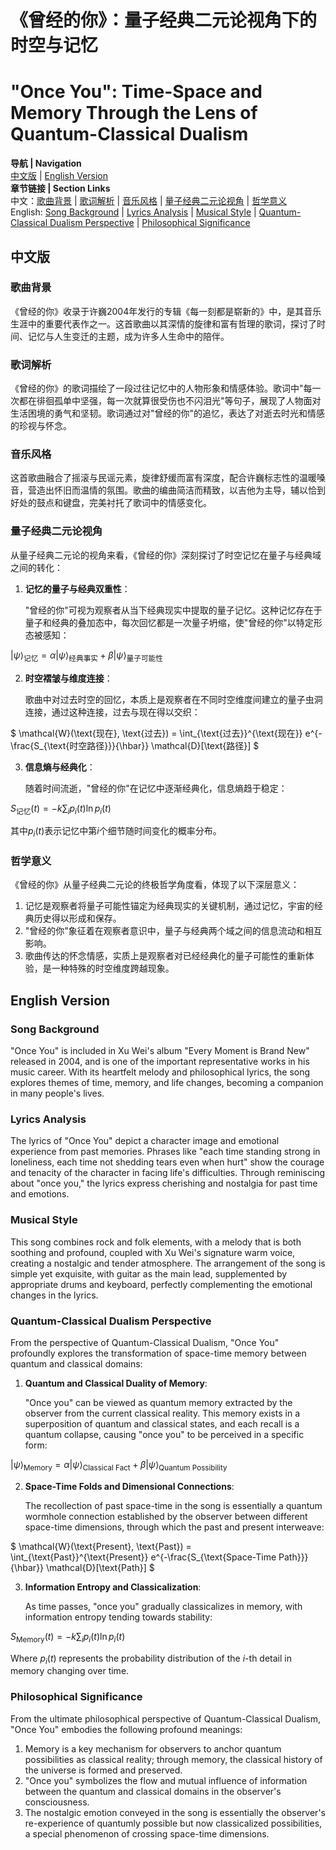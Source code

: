 # 《曾经的你》：量子经典二元论视角下的时空与记忆
# "Once You": Time-Space and Memory Through the Lens of Quantum-Classical Dualism

**导航 | Navigation**  
[中文版](#中文版) | [English Version](#english-version)  
**章节链接 | Section Links**  
中文：[歌曲背景](#歌曲背景) | [歌词解析](#歌词解析) | [音乐风格](#音乐风格) | [量子经典二元论视角](#量子经典二元论视角) | [哲学意义](#哲学意义)  
English: [Song Background](#song-background) | [Lyrics Analysis](#lyrics-analysis) | [Musical Style](#musical-style) | [Quantum-Classical Dualism Perspective](#quantum-classical-dualism-perspective) | [Philosophical Significance](#philosophical-significance)

## 中文版

### 歌曲背景

《曾经的你》收录于许巍2004年发行的专辑《每一刻都是崭新的》中，是其音乐生涯中的重要代表作之一。这首歌曲以其深情的旋律和富有哲理的歌词，探讨了时间、记忆与人生变迁的主题，成为许多人生命中的陪伴。

### 歌词解析

《曾经的你》的歌词描绘了一段过往记忆中的人物形象和情感体验。歌词中"每一次都在徘徊孤单中坚强，每一次就算很受伤也不闪泪光"等句子，展现了人物面对生活困境的勇气和坚韧。歌词通过对"曾经的你"的追忆，表达了对逝去时光和情感的珍视与怀念。

### 音乐风格

这首歌曲融合了摇滚与民谣元素，旋律舒缓而富有深度，配合许巍标志性的温暖嗓音，营造出怀旧而温情的氛围。歌曲的编曲简洁而精致，以吉他为主导，辅以恰到好处的鼓点和键盘，完美衬托了歌词中的情感变化。

### 量子经典二元论视角

从量子经典二元论的视角来看，《曾经的你》深刻探讨了时空记忆在量子与经典域之间的转化：

1. **记忆的量子与经典双重性**：
   
   "曾经的你"可视为观察者从当下经典现实中提取的量子记忆。这种记忆存在于量子和经典的叠加态中，每次回忆都是一次量子坍缩，使"曾经的你"以特定形态被感知：

$`
|\psi\rangle_{\text{记忆}} = \alpha|\psi\rangle_{\text{经典事实}} + \beta|\psi\rangle_{\text{量子可能性}}
`$

2. **时空褶皱与维度连接**：
   
   歌曲中对过去时空的回忆，本质上是观察者在不同时空维度间建立的量子虫洞连接，通过这种连接，过去与现在得以交织：

$`
\mathcal{W}(\text{现在}, \text{过去}) = \int_{\text{过去}}^{\text{现在}} e^{-\frac{S_{\text{时空路径}}}{\hbar}} \mathcal{D}[\text{路径}]
`$

3. **信息熵与经典化**：
   
   随着时间流逝，"曾经的你"在记忆中逐渐经典化，信息熵趋于稳定：

$`
S_{\text{记忆}}(t) = -k \sum_{i} p_i(t) \ln p_i(t)
`$

其中$`p_i(t)`$表示记忆中第$`i`$个细节随时间变化的概率分布。

### 哲学意义

《曾经的你》从量子经典二元论的终极哲学角度看，体现了以下深层意义：

1. 记忆是观察者将量子可能性锚定为经典现实的关键机制，通过记忆，宇宙的经典历史得以形成和保存。
2. "曾经的你"象征着在观察者意识中，量子与经典两个域之间的信息流动和相互影响。
3. 歌曲传达的怀念情感，实质上是观察者对已经经典化的量子可能性的重新体验，是一种特殊的时空维度跨越现象。

## English Version

### Song Background

"Once You" is included in Xu Wei's album "Every Moment is Brand New" released in 2004, and is one of the important representative works in his music career. With its heartfelt melody and philosophical lyrics, the song explores themes of time, memory, and life changes, becoming a companion in many people's lives.

### Lyrics Analysis

The lyrics of "Once You" depict a character image and emotional experience from past memories. Phrases like "each time standing strong in loneliness, each time not shedding tears even when hurt" show the courage and tenacity of the character in facing life's difficulties. Through reminiscing about "once you," the lyrics express cherishing and nostalgia for past time and emotions.

### Musical Style

This song combines rock and folk elements, with a melody that is both soothing and profound, coupled with Xu Wei's signature warm voice, creating a nostalgic and tender atmosphere. The arrangement of the song is simple yet exquisite, with guitar as the main lead, supplemented by appropriate drums and keyboard, perfectly complementing the emotional changes in the lyrics.

### Quantum-Classical Dualism Perspective

From the perspective of Quantum-Classical Dualism, "Once You" profoundly explores the transformation of space-time memory between quantum and classical domains:

1. **Quantum and Classical Duality of Memory**:
   
   "Once you" can be viewed as quantum memory extracted by the observer from the current classical reality. This memory exists in a superposition of quantum and classical states, and each recall is a quantum collapse, causing "once you" to be perceived in a specific form:

$`
|\psi\rangle_{\text{Memory}} = \alpha|\psi\rangle_{\text{Classical Fact}} + \beta|\psi\rangle_{\text{Quantum Possibility}}
`$

2. **Space-Time Folds and Dimensional Connections**:
   
   The recollection of past space-time in the song is essentially a quantum wormhole connection established by the observer between different space-time dimensions, through which the past and present interweave:

$`
\mathcal{W}(\text{Present}, \text{Past}) = \int_{\text{Past}}^{\text{Present}} e^{-\frac{S_{\text{Space-Time Path}}}{\hbar}} \mathcal{D}[\text{Path}]
`$

3. **Information Entropy and Classicalization**:
   
   As time passes, "once you" gradually classicalizes in memory, with information entropy tending towards stability:

$`
S_{\text{Memory}}(t) = -k \sum_{i} p_i(t) \ln p_i(t)
`$

Where $`p_i(t)`$ represents the probability distribution of the $`i`$-th detail in memory changing over time.

### Philosophical Significance

From the ultimate philosophical perspective of Quantum-Classical Dualism, "Once You" embodies the following profound meanings:

1. Memory is a key mechanism for observers to anchor quantum possibilities as classical reality; through memory, the classical history of the universe is formed and preserved.
2. "Once you" symbolizes the flow and mutual influence of information between the quantum and classical domains in the observer's consciousness.
3. The nostalgic emotion conveyed in the song is essentially the observer's re-experience of quantumly possible but now classicalized possibilities, a special phenomenon of crossing space-time dimensions. 